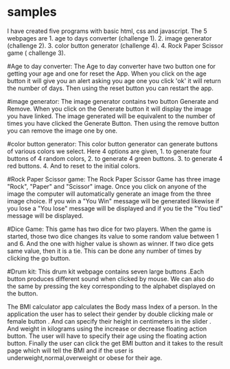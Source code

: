 # samples
I have created five programs with basic html, css and javascript.
The 5 webpages are 
    1. age to days converter (challenge 1).
    2. image generator (challenge 2).
    3. color button generator (challenge 4).
    4. Rock Paper Scissor game ( challenge 3).

#Age to day converter:
        The Age to day converter have two button one for getting your age and one for reset the App. When you click on the age button it will give you an alert asking you age one you click 'ok' it will return the number of days. Then using the reset button you can restart the app.
        
#image generator:
        The image generator contains two button Generate and Remove. When you click on the Generate button it will display the image you have linked. The image generated will be equivalent to the number of times you have clicked the Generate Button. Then using the remove button you can remove the image one by one.
        
#color button generator:
        This color button generator can generate buttons of various colors we select. Here 4 options are given,
                    1. to generate four buttons of 4 random colors,
                    2. to generate 4 green buttons.
                    3. to generate 4 red buttons.
                    4. And to reset to the initial colors.
        
#Rock Paper Scissor game:
        The Rock Paper Scissor Game has three image "Rock", "Paper" and "Scissor" image. Once you click on anyone of the image the computer will automatically generate an image from the three image choice. If you win a "You Win" message will be generated likewise if you lose a "You lose" message will be displayed and if you tie the "You tied" message will be displayed.      

#Dice Game:
      This game has two dice for two players. When the game is started, those two dice changes its value to some random value between 1 and 6. And the one with higher value is shown as winner. If two dice gets same value,  then it is a tie. This can be done any number of times by clicking the go button.

#Drum kit:
    This drum kit webpage contains seven large buttons .Each button produces different sound when clicked by mouse. We can also do the same by pressing the key corresponding to the alphabet displayed on the button.

The BMI calculator app calculates the Body mass Index of a person.
In the application the user has to select their gender by double clicking male or female button .
And can specify their height in centimeters in the slider . 
And weight in kilograms using the increase or decrease floating action button.
The user will have to specify their age using the floating action button.
Finally the user can click the get BMI button and it takes to the result page which will tell the BMI and if the user is underweight,normal,overweight or obese for their age.
